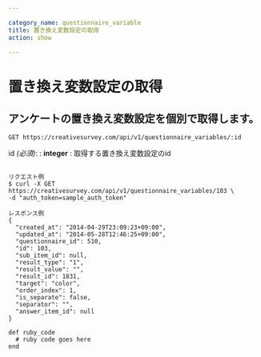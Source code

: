 ```yaml
---

category_name: questionnaire_variable
title: 置き換え変数設定の取得
action: show

---
```


# 置き換え変数設定の取得

## アンケートの置き換え変数設定を個別で取得します。

`GET https://creativesurvey.com/api/v1/questionnaire_variables/:id`

id _(必須)_:
: __integer__
: 取得する置き換え変数設定のid

~~~

リクエスト例
$ curl -X GET https://creativesurvey.com/api/v1/questionnaire_variables/103 \
-d "auth_token=sample_auth_token"

レスポンス例
{
  "created_at": "2014-04-29T23:09:23+09:00",
  "updated_at": "2014-05-28T12:46:25+09:00",
  "questionnaire_id": 510,
  "id": 103,
  "sub_item_id": null,
  "result_type": "1",
  "result_value": "",
  "result_id": 1831,
  "target": "color",
  "order_index": 1,
  "is_separate": false,
  "separator": "",
  "answer_item_id": null
}

~~~

~~~
def ruby_code
  # ruby code goes here
end
~~~

